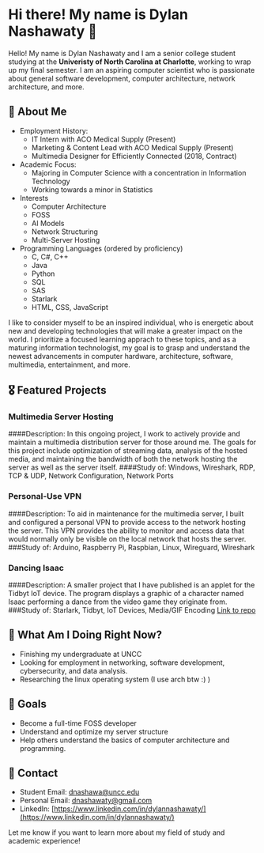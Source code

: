 # Hi there! My name is Dylan Nashawaty 💫

Hello! My name is Dylan Nashawaty and I am a senior college student studying at the **Univeristy of North Carolina at Charlotte**, working to wrap up my final semester. I am an aspiring computer scientist who is passionate about general software development, computer architecture, network architecture, and more. 

## 👋 About Me
- Employment History:
  - IT Intern with ACO Medical Supply (Present)
  - Marketing & Content Lead with ACO Medical Supply (Present)
  - Multimedia Designer for Efficiently Connected (2018, Contract)
- Academic Focus:
  - Majoring in Computer Science with a concentration in Information Technology
  - Working towards a minor in Statistics
- Interests
  - Computer Architecture
  - FOSS
  - AI Models
  - Network Structuring
  - Multi-Server Hosting
- Programming Languages (ordered by proficiency)
  - C, C#, C++
  - Java
  - Python
  - SQL
  - SAS
  - Starlark
  - HTML, CSS, JavaScript

I like to consider myself to be an inspired individual, who is energetic about new and developing technologies that will make a greater impact on the world. I prioritize a focused learning apprach to these topics, and as a maturing information technologist, my goal is to grasp and understand the newest advancements in computer hardware, architecture, software, multimedia, entertainment, and more.

## 🎖️ Featured Projects

### Multimedia Server Hosting
####Description: 
In this ongoing project, I work to actively provide and maintain a multimedia distribution server for those around me. The goals for this project include optimization of streaming data, analysis of the hosted media, and maintaining the bandwidth of both the network hosting the server as well as the server itself.
####Study of:
Windows, Wireshark, RDP, TCP & UDP, Network Configuration, Network Ports


### Personal-Use VPN
####Description:
To aid in maintenance for the multimedia server, I built and configured a personal VPN to provide access to the network hosting the server. This VPN provides the ability to monitor and access data that would normally only be visible on the local network that hosts the server.
###Study of:
Arduino, Raspberry Pi, Raspbian, Linux, Wireguard, Wireshark


### Dancing Isaac
####Description:
A smaller project that I have published is an applet for the Tidbyt IoT device. The program displays a graphic of a character named Isaac performing a dance from the video game they originate from.
###Study of:
Starlark, Tidbyt, IoT Devices, Media/GIF Encoding [Link to repo](https://github.com/Shawaty/community)

## 📓 What Am I Doing Right Now?
- Finishing my undergraduate at UNCC
- Looking for employment in networking, software development, cybersecurity, and data analysis.
- Researching the linux operating system (I use arch btw :) )

## 🎯 Goals
- Become a full-time FOSS developer
- Understand and optimize my server structure
- Help others understand the basics of computer architecture and programming.

## 👤 Contact
- Student Email: [dnashawa@uncc.edu](mailto:dnashawa@uncc.edu)
- Personal Email: [dnashawaty@gmail.com](mailto:dnashawaty@gmail.com)
- LinkedIn: [https://www.linkedin.com/in/dylannashawaty/](https://www.linkedin.com/in/dylannashawaty/)

Let me know if you want to learn more about my field of study and academic experience!


<!--
**Shawaty/Shawaty** is a ✨ _special_ ✨ repository because its `README.md` (this file) appears on your GitHub profile.

Here are some ideas to get you started:

- 🔭 I’m currently working on ...
- 🌱 I’m currently learning ...
- 👯 I’m looking to collaborate on ...
- 🤔 I’m looking for help with ...
- 💬 Ask me about ...
- 📫 How to reach me: ...
- 😄 Pronouns: ...
- ⚡ Fun fact: ...
-->
